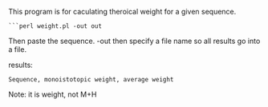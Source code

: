 This program is for caculating theroical weight for a given sequence. 

    ```perl weight.pl -out out

Then paste the sequence. -out then specify a file name so all results go
into a file.

results:

    Sequence, monoistotopic weight, average weight

Note: it is weight, not M+H

